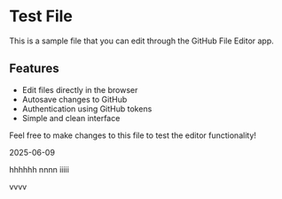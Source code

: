 # Test File

This is a sample file that you can edit through the GitHub File Editor app.

## Features
- Edit files directly in the browser
- Autosave changes to GitHub
- Authentication using GitHub tokens
- Simple and clean interface

Feel free to make changes to this file to test the editor functionality!

2025-06-09

hhhhhh nnnn iiiii

vvvv